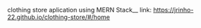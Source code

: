 clothing store aplication using MERN Stack__
link: https://jrinho-22.github.io/clothing-store/#/home
